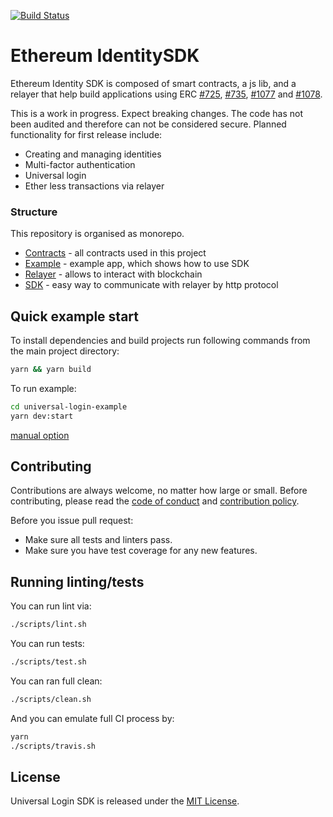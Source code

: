 [![Build Status](https://travis-ci.com/EthWorks/UniversalLoginSDK.svg?branch=master)](https://travis-ci.com/EthWorks/UniversalLoginSDK)

# Ethereum IdentitySDK

Ethereum Identity SDK is composed of smart contracts, a js lib, and a relayer that help build applications using ERC [#725](https://github.com/ethereum/EIPs/blob/master/EIPS/eip-725.md), [#735](https://github.com/ethereum/EIPs/issues/735), [#1077](https://github.com/ethereum/EIPs/pull/1077) and [#1078](https://github.com/ethereum/EIPs/pull/1078).

This is a work in progress. Expect breaking changes. The code has not been audited and therefore can not be considered secure.
Planned functionality for first release include:

- Creating and managing identities
- Multi-factor authentication
- Universal login
- Ether less transactions via relayer

### Structure
This repository is organised as monorepo. 

- [Contracts](https://github.com/EthWorks/UniversalLoginSDK/tree/master/universal-login-contracts) - all contracts used in this project
- [Example](https://github.com/EthWorks/UniversalLoginSDK/blob/master/universal-login-example/README.md) - example app, which shows how to use SDK
- [Relayer](https://github.com/EthWorks/UniversalLoginSDK/blob/master/universal-login-relayer/README.md) - allows to interact with blockchain
- [SDK](https://github.com/EthWorks/UniversalLoginSDK/blob/master/universal-login-sdk/README.md) - easy way to communicate with relayer by http protocol


## Quick example start 

To install dependencies and build projects run following commands from the main project directory:

```sh
yarn && yarn build
```

To run example:

```sh
cd universal-login-example
yarn dev:start
```
[manual option](https://github.com/EthWorks/UniversalLoginSDK/blob/master/universal-login-example/README.md)



## Contributing

Contributions are always welcome, no matter how large or small. Before contributing, please read the [code of conduct](https://github.com/EthWorks/UniversalLoginSDK/blob/master/CODE_OF_CONDUCT.md) and [contribution policy](https://github.com/EthWorks/UniversalLoginSDK/blob/master/CONTRIBUTION.md).

Before you issue pull request:
* Make sure all tests and linters pass.
* Make sure you have test coverage for any new features.


## Running linting/tests

You can run lint via:

```sh
./scripts/lint.sh
```

You can run tests:

```sh
./scripts/test.sh
```

You can ran full clean:
```sh
./scripts/clean.sh
```

And you can emulate full CI process by:
```sh
yarn
./scripts/travis.sh
```

## License

Universal Login SDK is released under the [MIT License](https://opensource.org/licenses/MIT).
